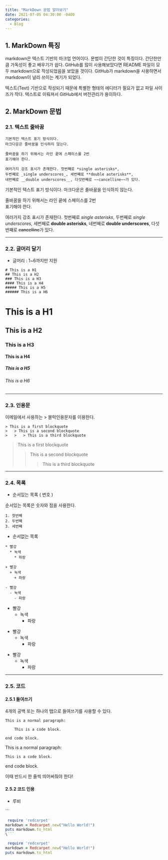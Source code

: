 ```yaml
---
title: "MarkDown 문법 알아보기"
date: 2021-07-05 04:30:00 -0400
categories: 
  - Blog
---
```


## 1. MarkDown 특징
markdown은 텍스트 기반의 마크업 언어이다. 문법이 간단한 것이 특징이다. 간단한만큼 가독성이 좋고 배우기가 쉽다. GitHub를 많이 사용해보았다면 README 파일이 모두 markdown으로 작성되었음을 보았을 것이다. GitHub가 markdown을 사용하면서 markdown이 널리 쓰이는 계기가 되었다.

텍스트(Text) 기반으로 작성되기 때문에 특별한 형태의 에디터가 필요가 없고 파일 사이즈가 작다. 텍스트로 이뤄져서 GitHub에서 버전관리가 용이하다.

## 2. MarkDown 문법
### 2.1. 텍스트 줄바꿈

```
기본적인 텍스트 표기 방식이다.
마크다운은 줄바꿈을 인식하지 않는다.

줄바꿈을 하기 위해서는 라인 끝에 스페이스를 2번  
표기해야 한다.

여러가지 강조 표시가 존재한다. 첫번째로 *single asterisks*,
두번째로 _single underscores_, 세번째로 **double asterisks**,
네번째로 __double underscores__, 다섯번째로 ~~cancelline~~가 있다.
```

기본적인 텍스트 표기 방식이다.
마크다운은 줄바꿈을 인식하지 않는다.

줄바꿈을 하기 위해서는 라인 끝에 스페이스를 2번  
표기해야 한다.

여러가지 강조 표시가 존재한다. 첫번째로 *single asterisks*,
두번째로 _single underscores_, 세번째로 **double asterisks**,
네번째로 __double underscores__, 다섯번째로 ~~cancelline~~가 있다.
***
### 2.2. 글머리 달기

* 글머리 : 1~6까지만 지원

```
# This is a H1
## This is a H2
### This is a H3
#### This is a H4
##### This is a H5
###### This is a H6
```
# This is a H1
## This is a H2
### This is a H3
#### This is a H4
##### This is a H5
###### This is a H6
***
### 2.3. 인용문
이메일에서 사용하는 > 블럭인용문자를 이용한다.
```
> This is a first blockquote
>   > This is a second blockquote
>   >   > This is a third blockquote
```
> This is a first blockquote
>   > This is a second blockquote
>   >   > This is a third blockquote

***

### 2.4. 목록
* 순서있는 목록 ( 번호 )

순서있는 목록은 숫자와 점을 사용한다.

```
1. 첫번째
2. 두번째
3. 세번째
```

* 순서없는 목록

```
* 빨강
  * 녹색
    * 파랑

+ 빨강
  + 녹색
    + 파랑

- 빨강
  - 녹색
    - 파랑
```

* 빨강
  * 녹색
    * 파랑

+ 빨강
  + 녹색
    + 파랑

- 빨강
  - 녹색
    - 파랑

***

### 2.5. 코드
#### 2.5.1 들여쓰기
4개의 공백 또는 하나의 탭으로 들여쓰기를 사용할 수 있다.
```
This is a normal paragraph:

    This is a code block.
    
end code block.
```
This is a normal paragraph:

    This is a code block.
    
end code block.

이때 반드시 한 줄씩 띄어써줘야 한다!

#### 2.5.2 코드 인용
* 루비

\```
```ruby
 require 'redcarpet'
markdown = Redcarpet.new("Hello World!")
puts markdown.to_html
\```
```


```ruby
 require 'redcarpet'
markdown = Redcarpet.new("Hello World!")
puts markdown.to_html
```